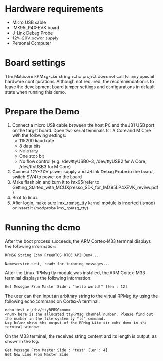 Hardware requirements
=====================
- Micro USB cable
- IMX95LP4X-EVK board
- J-Link Debug Probe
- 12V~20V power supply
- Personal Computer

Board settings
==============
The Multicore RPMsg-Lite string echo project does not call for any special hardware configurations.
Although not required, the recommendation is to leave the development board jumper settings and
configurations in default state when running this demo.


Prepare the Demo
================
1. Connect a micro USB cable between the host PC and the J31 USB port on the target board.
   Open two serial terminals for A Core and M Core with the following settings:
    - 115200 baud rate
    - 8 data bits
    - No parity
    - One stop bit
    - No flow control
    (e.g. /dev/ttyUSB0~3, /dev/ttyUSB2 for A Core, /dev/ttyUSB3 for M Core)
2. Connect 12V~20V power supply and J-Link Debug Probe to the board, switch SW4 to power on the board
3. Make flash.bin and burn it to imx95(refer to Getting_Started_with_MCUXpresso_SDK_for_IMX95LP4XEVK_review.pdf)
4. Boot to linux.
5. After login, make sure imx_rpmsg_tty kernel module is inserted (lsmod) or insert it (modprobe imx_rpmsg_tty).

Running the demo
================
After the boot process succeeds, the ARM Cortex-M33 terminal displays the following information:
~~~~~~~~~~~~~~~~~~~~~~~~~~~~~~~~~~~
RPMSG String Echo FreeRTOS RTOS API Demo...

Nameservice sent, ready for incoming messages...
~~~~~~~~~~~~~~~~~~~~~~~~~~~~~~~~~~~
After the Linux RPMsg tty module was installed, the ARM Cortex-M33 terminal displays the following
information:
~~~~~~~~~~~~~~~~~~~~~~~~~~~~~~~~~~~
Get Messgae From Master Side : "hello world!" [len : 12]
~~~~~~~~~~~~~~~~~~~~~~~~~~~~~~~~~~~
The user can then input an arbitrary string to the virtual RPMsg tty using the following echo command on
Cortex-A terminal:
~~~~~~~~~~~~~~~~~~~~~~~~~~~~~~~~~~~
echo test > /dev/ttyRPMSG<num>
<num> here is the allocated ttyRPMsg channel number. Please find out the number in the file system by "ls" command.
Log below shows the output of the RPMsg-Lite str echo demo in the terminal window:
~~~~~~~~~~~~~~~~~~~~~~~~~~~~~~~~~~~
On the M33 terminal, the received string content and its length is output, as shown in the log.
~~~~~~~~~~~~~~~~~~~~~~~~~~~~~~~~~~~
Get Message From Master Side : "test" [len : 4]
Get New Line From Master Side
~~~~~~~~~~~~~~~~~~~~~~~~~~~~~~~~~~~
